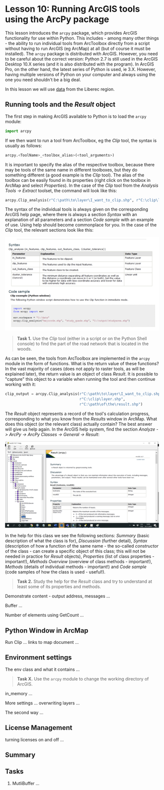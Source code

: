 # Lesson 10: Running ArcGIS tools using the ArcPy package

This lesson introduces the `arcpy` package, which provides ArcGIS functionality for use within Python. This includes - among many other things - the ability to run individual tools from ArcToolbox directly from a script without having to run ArcGIS (eg ArcMap) at all (but of course it must be installed). The `arcpy` package is distributed with ArcGIS. However, you need to be careful about the correct version: Python 2.7 is still used in the ArcGIS Desktop 10.X series (and it is also distributed with the program). In ArcGIS Pro, on the other hand, the latest series of Python is used, ie 3.X. However, having multiple versions of Python on your computer and always using the one you need shouldn't be a big deal.

In this lesson we will use [data](https://owncloud.cesnet.cz/index.php/s/YlaMGKuRZ0NIb2e) from the Liberec region.

## Running tools and the *Result* object

The first step in making ArcGIS available to Python is to load the `arcpy` module:

```python
import arcpy
```

If we then want to run a tool from ArcToolbox, eg the *Clip* tool, the syntax is usually as follows:

```python
arcpy.<ToolName>_<toolbox_alias>(<tool_arguments>)
```

It is important to specify the alias of the respective toolbox, because there may be tools of the same name in different toolboxes, but they do something different (a good example is the *Clip* tool). The alias of the toolbox can be easily found in its properties (right click on the toolbox in ArcMap and select *Properties*). In the case of the *Clip* tool from the *Analysis Tools -> Extract* toolset, the command will look like this:

```python
arcpy.Clip_analysis(r"C:\path\to\layer\I_want_to_clip.shp", r"C:\clip\layer.shp", r"C:\path\of\the\result.shp")
```

The syntax of the individual tools is always given on the corresponding ArcGIS help page, where there is always a section *Syntax* with an explanation of all parameters and a section *Code sample* with an example of use. Using help should become commonplace for you. In the case of the *Clip* tool, the relevant sections look like this:

![image-20201114140158549](images/image-20201114140158549.png)

> **Task 1.** Use the *Clip* tool (either in a script or on the Python Shell console) to find the part of the road network that is located in the woods.

As can be seen, the tools from ArcToolbox are implemented in the `arcpy` module in the form of functions. What is the return value of these functions? In the vast majority of cases (does not apply to raster tools, as will be explained later), the return value is an object of class *Result*. It is possible to "capture" this object to a variable when running the tool and then continue working with it:

```python
clip_output = arcpy.Clip_analysis(r"C:\path\to\layer\I_want_to_clip.shp", 
                                  r"C:\clip\layer.shp", 
                                  r"C:\path\of\the\result.shp")
```

The *Result* object represents a record of the tool's calculation progress, corresponding to what you know from the *Results* window in ArcMap. What does this object (or the relevant class) actually contain? The best answer will give us help again. In the ArcGIS help system, find the section *Analyze -> ArcPy -> ArcPy Classes -> General -> Result*:

![image-20201114141044240](images/image-20201114141044240.png)

In the help for this class we see the following sections: *Summary* (basic description of what the class is for), *Discussion* (further detail), *Syntax* (description of how a function of the same name - the so-called *constructor* of the class - can create a specific object of this class; this will not be needed in practice for *Result* objects), *Properties* (list of class properties - important!), *Methods Overview* (overview of class methods - important!), *Methods* (details of individual methods - important!) and *Code sample* (code samples of how the class is used - useful!).

> **Task 2.** Study the help for the *Result* class and try to understand at least some of its properties and methods.

Demonstrate content - output address, messages ...

Buffer ...

Number of elements using GetCount ...

## Python Window in ArcMap

Run Clip ... links to map document ...

## Environment settings

The env class and what it contains ...

> **Task X.** Use the `arcpy` module to change the working directory of ArcGIS.

in_memory ...

More settings ... overwriting layers ...

The second way ...

## License Management

turning licenses on and off ...

## Summary

## Tasks

1. MutliBuffer ...